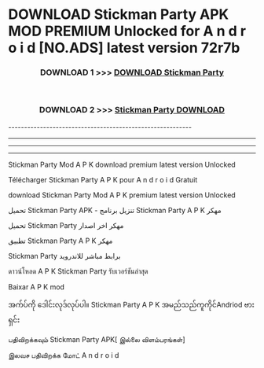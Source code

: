 # DOWNLOAD Stickman Party  APK MOD PREMIUM Unlocked for A n d r o i d [NO.ADS] latest version 72r7b 



<div align="center">

<h3>DOWNLOAD 1 >>> <a href="https://getmod2.web.app/?judul=Stickman Party ">DOWNLOAD Stickman Party </a></h3><br>

<h3>DOWNLOAD 2 >>> <a href="https://getmod2.web.app/?judul=Stickman Party ">Stickman Party  DOWNLOAD </a></h3>

</div>
----------------------------------------------------------

----------------------------------------------------------

----------------------------------------------------------

----------------------------------------------------------

Stickman Party  Mod A P K download premium latest version Unlocked

Télécharger Stickman Party  A P K pour A n d r o i d Gratuit

download Stickman Party  Mod A P K premium latest version Unlocked

تحميل Stickman Party  APK - تنزيل برنامج Stickman Party  A P K مهكر

تحميل Stickman Party  مهكر اخر اصدار

تطبيق Stickman Party  A P K مهكر

Stickman Party  برابط مباشر للاندرويد

ดาวน์โหลด A P K Stickman Party  รับเวอร์ชันล่าสุด

Baixar A P K mod

အက်ပ်ကို ဒေါင်းလုဒ်လုပ်ပါ။ Stickman Party  A P K အမည်သည်ကူကိုင်Andriod ဗားရှင်း

பதிவிறக்கவும் Stickman Party  APK[ இல்லை விளம்பரங்கள்] 
 
இலவச பதிவிறக்க மோட் A n d r o i d




